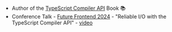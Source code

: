 - Author of the [TypeScript Compiler API](https://typescriptcompilerapi.com/) Book 📚
- Conference Talk - [Future Frontend 2024](https://futurefrontend.com/2024/) - "Reliable I/O with the TypeScript Compiler API" - [video](https://www.youtube.com/watch?v=3f3Ev0zASsI)
